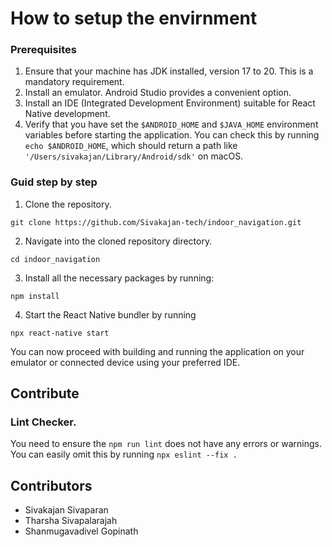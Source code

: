 # How to setup the envirnment
### Prerequisites
1. Ensure that your machine has JDK installed, version 17 to 20. This is a mandatory requirement.
2. Install an emulator. Android Studio provides a convenient option.
3. Install an IDE (Integrated Development Environment) suitable for React Native development.
4. Verify that you have set the `$ANDROID_HOME` and `$JAVA_HOME` environment variables before starting the application. You can check this by running `echo $ANDROID_HOME`, which should return a path like `'/Users/sivakajan/Library/Android/sdk'` on macOS.

### Guid step by step

1. Clone the repository.
```
git clone https://github.com/Sivakajan-tech/indoor_navigation.git
```
2. Navigate into the cloned repository directory.
```
cd indoor_navigation
```

3. Install all the necessary packages by running:
```
npm install
```
   
4. Start the React Native bundler by running
```
npx react-native start
```
You can now proceed with building and running the application on your emulator or connected device using your preferred IDE.


## Contribute

### Lint Checker.
You need to ensure the `npm run lint` does not have any errors or warnings. You can easily omit this by running `npx eslint --fix .`

## Contributors
* Sivakajan Sivaparan
* Tharsha Sivapalarajah
* Shanmugavadivel Gopinath

